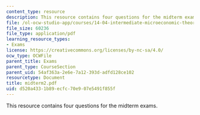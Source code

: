 ```yaml
---
content_type: resource
description: This resource contains four questions for the midterm exams.
file: /ol-ocw-studio-app/courses/14-04-intermediate-microeconomic-theory-fall-2006/d520a4331b89ecfc70e907e5491f855f_midterm2.pdf
file_size: 60236
file_type: application/pdf
learning_resource_types:
- Exams
license: https://creativecommons.org/licenses/by-nc-sa/4.0/
ocw_type: OCWFile
parent_title: Exams
parent_type: CourseSection
parent_uid: 54af363a-2e6e-7a12-393d-adfd128ce102
resourcetype: Document
title: midterm2.pdf
uid: d520a433-1b89-ecfc-70e9-07e5491f855f
---
```

This resource contains four questions for the midterm exams.